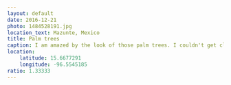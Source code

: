 ```yaml
---
layout: default
date: 2016-12-21
photo: 1484528191.jpg
location_text: Mazunte, Mexico
title: Palm trees
caption: I am amazed by the look of those palm trees. I couldn't get closer as this area might be infected by... crocodiles. Easy :p
location:
    latitude: 15.6677291
    longitude: -96.5545185
ratio: 1.33333
---
```

